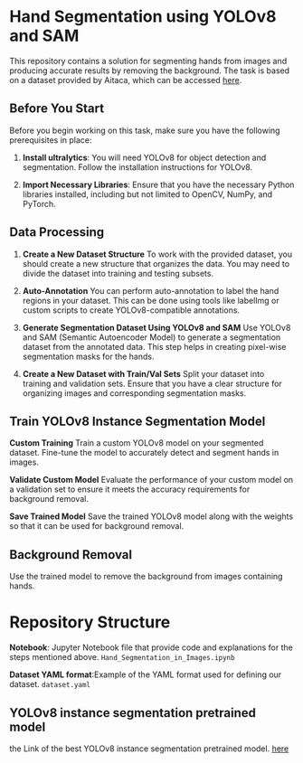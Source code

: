 # Hand Segmentation using YOLOv8 and SAM

This repository contains a solution for segmenting hands from images and producing accurate results by removing the background. The task is based on a dataset provided by Aitaca, which can be accessed [here](https://drive.google.com/file/d/1Mc72BLGnZZQ0mhnh9rHOdJzYmITN-PPL/view?usp=sharing).

## Before You Start
Before you begin working on this task, make sure you have the following prerequisites in place:

1. **Install ultralytics**: You will need YOLOv8 for object detection and segmentation. Follow the installation instructions for YOLOv8.

2. **Import Necessary Libraries**: Ensure that you have the necessary Python libraries installed, including but not limited to OpenCV, NumPy, and PyTorch.

## Data Processing
1. **Create a New Dataset Structure**
To work with the provided dataset, you should create a new structure that organizes the data. You may need to divide the dataset into training and testing subsets.

2. **Auto-Annotation**
You can perform auto-annotation to label the hand regions in your dataset. This can be done using tools like labelImg or custom scripts to create YOLOv8-compatible annotations.

3. **Generate Segmentation Dataset Using YOLOv8 and SAM**
Use YOLOv8 and SAM (Semantic Autoencoder Model) to generate a segmentation dataset from the annotated data. This step helps in creating pixel-wise segmentation masks for the hands.

4. **Create a New Dataset with Train/Val Sets**
Split your dataset into training and validation sets. Ensure that you have a clear structure for organizing images and corresponding segmentation masks.

## Train YOLOv8 Instance Segmentation Model
**Custom Training**
Train a custom YOLOv8 model on your segmented dataset. Fine-tune the model to accurately detect and segment hands in images.

**Validate Custom Model**
Evaluate the performance of your custom model on a validation set to ensure it meets the accuracy requirements for background removal.

**Save Trained Model**
Save the trained YOLOv8 model along with the weights so that it can be used for background removal.

## Background Removal
Use the trained model to remove the background from images containing hands.

# Repository Structure
**Notebook**: Jupyter Notebook file that provide code and explanations for the steps mentioned above.
`Hand_Segmentation_in_Images.ipynb`

**Dataset YAML format**:Example of the YAML format used for defining our dataset.
`dataset.yaml`
## YOLOv8 instance segmentation pretrained model
the Link of the best YOLOv8 instance segmentation pretrained model.  [here](https://drive.google.com/file/d/16E7s4zICgRMhH0PuPyKXXaHasyIJDpS3/view?usp=sharing)


